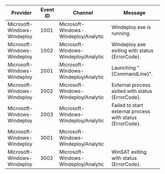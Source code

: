 Provider                     |  Event ID  |  Channel                               |  Message
-----------------------------|------------|----------------------------------------|-----------------------------------------------------------
Microsoft-Windows-Windeploy  |  1001      |  Microsoft-Windows-Windeploy/Analytic  |  Windeploy.exe is running.
Microsoft-Windows-Windeploy  |  1002      |  Microsoft-Windows-Windeploy/Analytic  |  Windeploy.exe exiting with status {ErrorCode}.
Microsoft-Windows-Windeploy  |  2001      |  Microsoft-Windows-Windeploy/Analytic  |  Launching "{CommandLine}".
Microsoft-Windows-Windeploy  |  2002      |  Microsoft-Windows-Windeploy/Analytic  |  External process exited with status {ErrorCode}.
Microsoft-Windows-Windeploy  |  2003      |  Microsoft-Windows-Windeploy/Analytic  |  Failed to start external process with status {ErrorCode}.
Microsoft-Windows-Windeploy  |  3001      |  Microsoft-Windows-Windeploy/Analytic  |
Microsoft-Windows-Windeploy  |  3002      |  Microsoft-Windows-Windeploy/Analytic  |  WinSAT exiting with status {ErrorCode}.